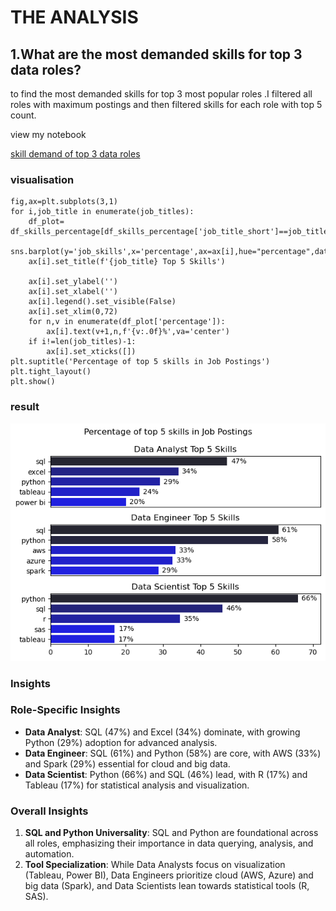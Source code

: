 
# THE ANALYSIS

## 1.What are the most demanded skills for top 3 data roles?

to find the most demanded skills  for top 3 most popular roles .I filtered all roles with maximum postings and then filtered skills for each role with top 5 count.

view my notebook 

[skill demand of top 3 data roles](./3_Project/2_Skills_Demand.ipynb)

### visualisation

    fig,ax=plt.subplots(3,1)
    for i,job_title in enumerate(job_titles):
        df_plot= df_skills_percentage[df_skills_percentage['job_title_short']==job_title].head(5)
        sns.barplot(y='job_skills',x='percentage',ax=ax[i],hue="percentage",data=df_plot,palette='dark:b_r')
        ax[i].set_title(f'{job_title} Top 5 Skills')
    
        ax[i].set_ylabel('')
        ax[i].set_xlabel('')
        ax[i].legend().set_visible(False)
        ax[i].set_xlim(0,72)
        for n,v in enumerate(df_plot['percentage']):
            ax[i].text(v+1,n,f'{v:.0f}%',va='center')
        if i!=len(job_titles)-1:
            ax[i].set_xticks([])    
    plt.suptitle('Percentage of top 5 skills in Job Postings')
    plt.tight_layout()
    plt.show()



### result

![Visualization](./3_Project/images/skill_demand_roles.png)

### Insights

### **Role-Specific Insights**
- **Data Analyst**: SQL (47%) and Excel (34%) dominate, with growing Python (29%) adoption for advanced analysis.
- **Data Engineer**: SQL (61%) and Python (58%) are core, with AWS (33%) and Spark (29%) essential for cloud and big data.
- **Data Scientist**: Python (66%) and SQL (46%) lead, with R (17%) and Tableau (17%) for statistical analysis and visualization.

### **Overall Insights**
1. **SQL and Python Universality**: SQL and Python are foundational across all roles, emphasizing their importance in data querying, analysis, and automation.
2. **Tool Specialization**: While Data Analysts focus on visualization (Tableau, Power BI), Data Engineers prioritize cloud (AWS, Azure) and big data (Spark), and Data Scientists lean towards statistical tools (R, SAS).